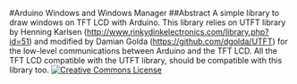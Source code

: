 #Arduino Windows and Windows Manager
##Abstract
A simple library to draw windows on TFT LCD with Arduino.
This library relies on UTFT library by Henning Karlsen (http://www.rinkydinkelectronics.com/library.php?id=51) and modified by Damian Golda (https://github.com/dgolda/UTFT) for the low-level communications between Arduino and the TFT LCD.
All the TFT LCD compatible with the UTFT library, should be compatible with this library too.
<span style="text-align:center">
[![Creative Commons License](https://i.creativecommons.org/l/by-nc-sa/4.0/88x31.png "Creative Commons License")](http://creativecommons.org/licenses/by-nc-sa/4.0/)
</span>